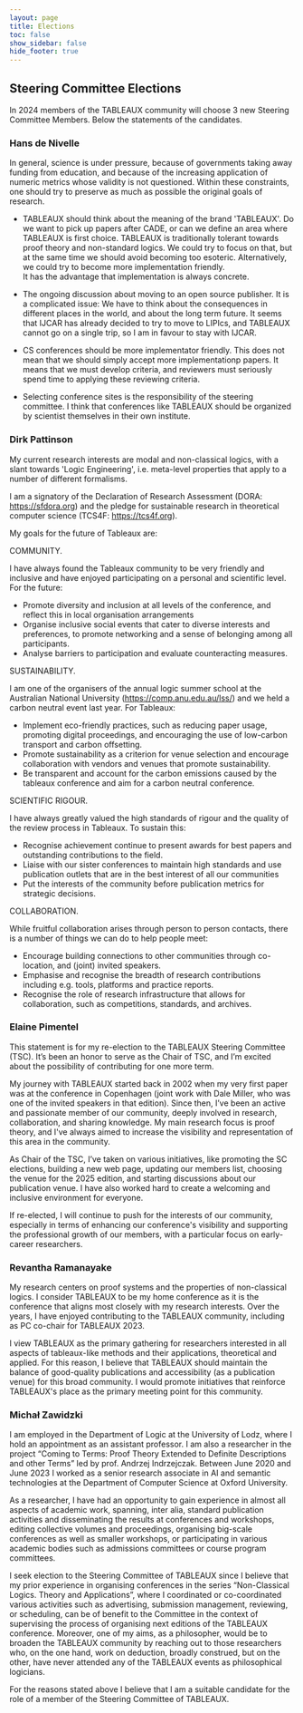 ```yaml
---
layout: page
title: Elections
toc: false
show_sidebar: false
hide_footer: true
---
```


## Steering Committee Elections

In 2024 members of the TABLEAUX community will choose 3 new Steering Committee Members. Below the statements of the candidates.

### Hans de Nivelle

In general, science is under pressure, because of governments
taking away funding from education, and because of the increasing
application of numeric metrics whose validity is not questioned. 
Within these constraints, one should try to preserve as much as possible
the original goals of research.

- TABLEAUX should think about the meaning of the brand 'TABLEAUX'. Do we
  want to pick up papers after CADE, or can we define an area
  where TABLEAUX is first choice. TABLEAUX is traditionally tolerant
  towards proof theory and non-standard logics. We could try to
  focus on that, but at the same time we should avoid becoming too esoteric.
  Alternatively, we could try to become more implementation friendly.  
  It has the advantage that implementation is always concrete. 

- The ongoing discussion about moving to an open source publisher.
  It is a complicated issue: We have to think about the consequences
  in different places in the world, and about the long term future. 
  It seems that IJCAR has already decided to try to move to
  LIPIcs, and TABLEAUX cannot go on a single trip, so I am in favour to
  stay with IJCAR.
 
- CS conferences should be more implementator friendly. This does not
  mean that we should simply accept more implementationp papers.
  It means that we must develop criteria, and reviewers must seriously
  spend time to applying these reviewing criteria. 

- Selecting conference sites is the responsibility of the steering committee.
  I think that conferences like TABLEAUX should be organized by scientist
  themselves in their own institute. 

### Dirk Pattinson
My current research interests are modal and non-classical logics,
with a slant towards 'Logic Engineering', i.e. meta-level properties
that apply to a number of different formalisms.  

I am a signatory of the Declaration of Research Assessment (DORA:
https://sfdora.org) and the pledge for sustainable research in
theoretical computer science (TCS4F: https://tcs4f.org). 

My goals for the future of Tableaux are:

COMMUNITY.

I have always found the Tableaux community to be very friendly and inclusive and have enjoyed participating on a personal and scientific level. For the future:
- Promote diversity and inclusion at all levels of the conference,
  and reflect this in local organisation arrangements
- Organise inclusive social events that cater to diverse interests
  and preferences, to promote  networking and a sense of belonging
  among all participants.
- Analyse barriers to participation and evaluate counteracting
  measures. 

SUSTAINABILITY. 

I am one of the organisers of the annual logic summer school at the
Australian National University (https://comp.anu.edu.au/lss/) and we
held a carbon neutral event last year. For Tableaux:
- Implement eco-friendly practices, such as reducing paper usage,
  promoting digital proceedings, and encouraging the use of
  low-carbon transport and carbon offsetting.
- Promote sustainability as a criterion for venue selection and
  encourage collaboration with vendors and venues that promote
  sustainability.
- Be transparent and account for the carbon emissions caused by the tableaux
  conference and aim for a carbon neutral conference.

SCIENTIFIC RIGOUR.

I have always greatly valued the high standards of rigour and the 
quality of the review process in Tableaux.  To sustain this:
- Recognise achievement continue to present awards for best
  papers and outstanding contributions to the field. 
- Liaise with our sister conferences to maintain high standards and
  use publication outlets that are in the best interest of all our
  communities
- Put the interests of the community before publication metrics for
  strategic decisions. 

COLLABORATION.

While fruitful collaboration arises through person to person
contacts, there is a number of things we can do to help people meet:
- Encourage building connections to other communities through
  co-location, and  (joint) invited speakers.
- Emphasise and recognise the breadth of research contributions
  including e.g. tools, platforms and practice reports.
- Recognise the role of research infrastructure that allows for
  collaboration, such as competitions, standards, and archives. 


### Elaine Pimentel
This statement is for my re-election to the TABLEAUX Steering Committee (TSC). It’s been an honor to serve as the Chair of TSC, and I’m excited about the possibility of contributing for one more term.

My journey with TABLEAUX started back in 2002 when my very first paper was at the conference in Copenhagen (joint work with Dale Miller, who was one of the invited speakers in that edition). Since then, I’ve been an active and passionate member of our community, deeply involved in research, collaboration, and sharing knowledge. My main research focus is proof theory, and I've always aimed to increase the visibility and representation of this area in the community.

As Chair of the TSC, I’ve taken on various initiatives, like promoting the SC elections, building a new web page, updating our members list, choosing the venue for the 2025 edition, and starting discussions about our publication venue. I have also worked hard to create a welcoming and inclusive environment for everyone.

If re-elected, I will continue to push for the interests of our community, especially in terms of enhancing our conference's visibility and supporting the professional growth of our members, with a particular focus on early-career researchers.

### Revantha Ramanayake
My research centers on proof systems and the properties of non-classical logics. I consider TABLEAUX to be my home conference as it is the conference that aligns most closely with my research interests. Over the years, I have enjoyed contributing to the TABLEAUX community, including as PC co-chair for TABLEAUX 2023.

I view TABLEAUX as the primary gathering for researchers interested in all aspects of tableaux-like methods and their applications, theoretical and applied. For this reason, I believe that TABLEAUX should maintain the balance of good-quality publications and accessibility (as a publication venue) for this broad community. I would promote initiatives that reinforce TABLEAUX's place as the primary meeting point for this community.

### Michał Zawidzki
I am employed in the Department of Logic at the University of Lodz, where I hold an appointment as an assistant professor. I am also a researcher in the project “Coming to Terms: Proof Theory Extended to Definite Descriptions and other Terms” led by prof. Andrzej Indrzejczak. Between June 2020 and June 2023 I worked as a senior research associate in AI and semantic technologies at the Department of Computer Science at Oxford University. 

As a researcher, I have had an opportunity to gain experience in almost all aspects of academic work, spanning, inter alia, standard publication activities and disseminating the results at conferences and workshops, editing collective volumes and proceedings, organising big-scale conferences as well as smaller workshops, or participating in various academic bodies such as admissions committees or course program committees.

I seek election to the Steering Committee of TABLEAUX since I believe that my prior experience in organising conferences in the series “Non-Classical Logics. Theory and Applications”, where I coordinated or co-coordinated various activities such as advertising, submission management, reviewing, or scheduling, can be of benefit to the Committee in the context of supervising the process of organising next editions of the TABLEAUX conference. Moreover, one of my aims, as a philosopher, would be to broaden the TABLEAUX community by reaching out to those researchers who, on the one hand, work on deduction, broadly construed, but on the other, have never attended any of the TABLEAUX events as philosophical logicians.

For the reasons stated above I believe that I am a suitable candidate for the role of a member of the Steering Committee of TABLEAUX.


